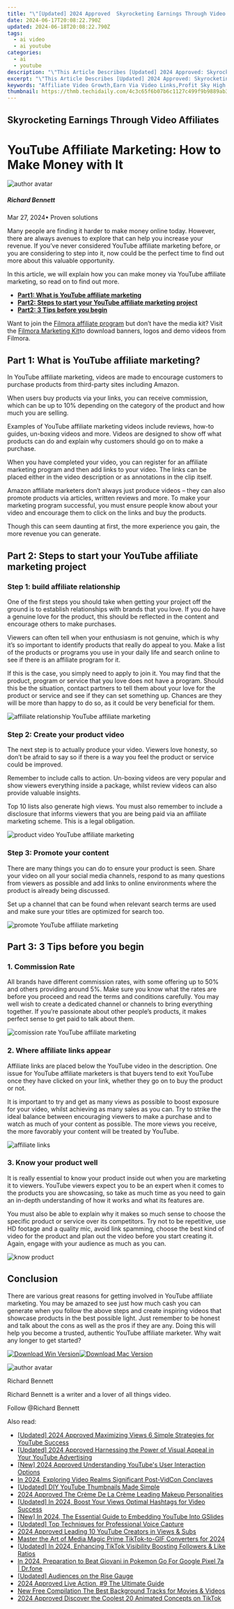 ```yaml
---
title: "\"[Updated] 2024 Approved  Skyrocketing Earnings Through Video Affiliates\""
date: 2024-06-17T20:08:22.790Z
updated: 2024-06-18T20:08:22.790Z
tags:
  - ai video
  - ai youtube
categories:
  - ai
  - youtube
description: "\"This Article Describes [Updated] 2024 Approved: Skyrocketing Earnings Through Video Affiliates\""
excerpt: "\"This Article Describes [Updated] 2024 Approved: Skyrocketing Earnings Through Video Affiliates\""
keywords: "Affiliate Video Growth,Earn Via Video Links,Profit Sky High Videos,Boost Revenue Vids,Income via Video Partners,Skyrocketing Vid Sales,Affiliate Earnings Video"
thumbnail: https://thmb.techidaily.com/4c3c65f6b07b6c1127c499f9b9889ab3244702ce710d3692e68eb1f54ab083aa.jpg
---
```


## Skyrocketing Earnings Through Video Affiliates

# YouTube Affiliate Marketing: How to Make Money with It

![author avatar](https://images.wondershare.com/filmora/article-images/richard-bennett.jpg)

##### Richard Bennett

 Mar 27, 2024• Proven solutions

Many people are finding it harder to make money online today. However, there are always avenues to explore that can help you increase your revenue. If you’ve never considered YouTube affiliate marketing before, or you are considering to step into it, now could be the perfect time to find out more about this valuable opportunity.

In this article, we will explain how you can make money via YouTube affiliate marketing, so read on to find out more.

* [**Part1: What is YouTube affiliate marketing**](#part1)
* [**Part2: Steps to start your YouTube affiliate marketing project**](#part2)
* [**Part2: 3 Tips before you begin**](#part3)

Want to join the [Filmora affiliate program](https://tools.techidaily.com/wondershare/filmora/download/) but don’t have the media kit? Visit the [Filmora Marketing Kit](https://tools.techidaily.com/wondershare/filmora/download/)to download banners, logos and demo videos from Filmora.

## Part 1: What is YouTube affiliate marketing?

In YouTube affiliate marketing, videos are made to encourage customers to purchase products from third-party sites including Amazon.

When users buy products via your links, you can receive commission, which can be up to 10% depending on the category of the product and how much you are selling.

Examples of YouTube affiliate marketing videos include reviews, how-to guides, un-boxing videos and more. Videos are designed to show off what products can do and explain why customers should go on to make a purchase.

When you have completed your video, you can register for an affiliate marketing program and then add links to your video. The links can be placed either in the video description or as annotations in the clip itself.

Amazon affiliate marketers don’t always just produce videos – they can also promote products via articles, written reviews and more. To make your marketing program successful, you must ensure people know about your video and encourage them to click on the links and buy the products.

Though this can seem daunting at first, the more experience you gain, the more revenue you can generate.

## Part 2: Steps to start your YouTube affiliate marketing project

### Step 1: build affiliate relationship

One of the first steps you should take when getting your project off the ground is to establish relationships with brands that you love. If you do have a genuine love for the product, this should be reflected in the content and encourage others to make purchases.

Viewers can often tell when your enthusiasm is not genuine, which is why it’s so important to identify products that really do appeal to you. Make a list of the products or programs you use in your daily life and search online to see if there is an affiliate program for it.

If this is the case, you simply need to apply to join it. You may find that the product, program or service that you love does not have a program. Should this be the situation, contact partners to tell them about your love for the product or service and see if they can set something up. Chances are they will be more than happy to do so, as it could be very beneficial for them.

![affiliate relationship YouTube affiliate marketing](https://images.wondershare.com/filmora/article-images/affiliate-relationship.JPG)

### Step 2: Create your product video

The next step is to actually produce your video. Viewers love honesty, so don’t be afraid to say so if there is a way you feel the product or service could be improved.

Remember to include calls to action. Un-boxing videos are very popular and show viewers everything inside a package, whilst review videos can also provide valuable insights.

Top 10 lists also generate high views. You must also remember to include a disclosure that informs viewers that you are being paid via an affiliate marketing scheme. This is a legal obligation.

![product video YouTube affiliate marketing](https://images.wondershare.com/filmora/article-images/product-video.JPG)

### Step 3: Promote your content

There are many things you can do to ensure your product is seen. Share your video on all your social media channels, respond to as many questions from viewers as possible and add links to online environments where the product is already being discussed.

Set up a channel that can be found when relevant search terms are used and make sure your titles are optimized for search too.

![promote YouTube affiliate marketing](https://images.wondershare.com/filmora/article-images/promote.JPG)

## Part 3: 3 Tips before you begin

### 1\. Commission Rate

All brands have different commission rates, with some offering up to 50% and others providing around 5%. Make sure you know what the rates are before you proceed and read the terms and conditions carefully. You may well wish to create a dedicated channel or channels to bring everything together. If you’re passionate about other people’s products, it makes perfect sense to get paid to talk about them.

![comission rate YouTube affiliate marketing](https://images.wondershare.com/filmora/article-images/comission-rate.JPG)

### 2\. Where affiliate links appear

Affiliate links are placed below the YouTube video in the description. One issue for YouTube affiliate marketers is that buyers tend to exit YouTube once they have clicked on your link, whether they go on to buy the product or not.

It is important to try and get as many views as possible to boost exposure for your video, whilst achieving as many sales as you can. Try to strike the ideal balance between encouraging viewers to make a purchase and to watch as much of your content as possible. The more views you receive, the more favorably your content will be treated by YouTube.

![affiliate links](https://images.wondershare.com/filmora/article-images/affiliate-links.JPG)

### 3\. Know your product well

It is really essential to know your product inside out when you are marketing it to viewers. YouTube viewers expect you to be an expert when it comes to the products you are showcasing, so take as much time as you need to gain an in-depth understanding of how it works and what its features are.

You must also be able to explain why it makes so much sense to choose the specific product or service over its competitors. Try not to be repetitive, use HD footage and a quality mic, avoid link spamming, choose the best kind of video for the product and plan out the video before you start creating it. Again, engage with your audience as much as you can.

![know product](https://images.wondershare.com/filmora/article-images/know-product.JPG)

## Conclusion

There are various great reasons for getting involved in YouTube affiliate marketing. You may be amazed to see just how much cash you can generate when you follow the above steps and create inspiring videos that showcase products in the best possible light. Just remember to be honest and talk about the cons as well as the pros if they are any. Doing this will help you become a trusted, authentic YouTube affiliate marketer. Why wait any longer to get started?

[![Download Win Version](https://images.wondershare.com/filmora/guide/download-btn-win.jpg)](https://tools.techidaily.com/wondershare/filmora/download/)[![Download Mac Version](https://images.wondershare.com/filmora/guide/download-btn-mac.jpg)](https://tools.techidaily.com/wondershare/filmora/download/)

![author avatar](https://images.wondershare.com/filmora/article-images/richard-bennett.jpg)

Richard Bennett

Richard Bennett is a writer and a lover of all things video.

Follow @Richard Bennett


<ins class="adsbygoogle"
     style="display:block"
     data-ad-format="autorelaxed"
     data-ad-client="ca-pub-7571918770474297"
     data-ad-slot="1223367746"></ins>



<ins class="adsbygoogle"
     style="display:block"
     data-ad-client="ca-pub-7571918770474297"
     data-ad-slot="8358498916"
     data-ad-format="auto"
     data-full-width-responsive="true"></ins>

<span class="atpl-alsoreadstyle">Also read:</span>
<div><ul>
<li><a href="https://youtube-lab.techidaily.com/ed-2024-approved-maximizing-views-6-simple-strategies-for-youtube-success/"><u>[Updated] 2024 Approved  Maximizing Views  6 Simple Strategies for YouTube Success</u></a></li>
<li><a href="https://youtube-lab.techidaily.com/ed-2024-approved-harnessing-the-power-of-visual-appeal-in-your-youtube-advertising/"><u>[Updated] 2024 Approved  Harnessing the Power of Visual Appeal in Your YouTube Advertising</u></a></li>
<li><a href="https://youtube-lab.techidaily.com/024-approved-understanding-youtubes-user-interaction-options/"><u>[New] 2024 Approved  Understanding YouTube's User Interaction Options</u></a></li>
<li><a href="https://youtube-lab.techidaily.com/24-exploring-video-realms-significant-post-vidcon-conclaves/"><u>In 2024, Exploring Video Realms  Significant Post-VidCon Conclaves</u></a></li>
<li><a href="https://youtube-lab.techidaily.com/ed-diy-youtube-thumbnails-made-simple/"><u>[Updated] DIY YouTube Thumbnails Made Simple</u></a></li>
<li><a href="https://youtube-lab.techidaily.com/approved-the-creme-de-la-creme-leading-makeup-personalities/"><u>2024 Approved  The Crème De La Crème  Leading Makeup Personalities</u></a></li>
<li><a href="https://youtube-lab.techidaily.com/ed-in-2024-boost-your-views-optimal-hashtags-for-video-success/"><u>[Updated] In 2024, Boost Your Views  Optimal Hashtags for Video Success</u></a></li>
<li><a href="https://youtube-lab.techidaily.com/n-2024-the-essential-guide-to-embedding-youtube-into-gslides/"><u>[New] In 2024, The Essential Guide to Embedding YouTube Into GSlides</u></a></li>
<li><a href="https://some-skills.techidaily.com/updated-top-techniques-for-professional-voice-capture/"><u>[Updated] Top Techniques for Professional Voice Capture</u></a></li>
<li><a href="https://youtube-stream.techidaily.com/2024-approved-leading-10-youtube-creators-in-views-and-subs/"><u>2024 Approved  Leading 10 YouTube Creators in Views & Subs</u></a></li>
<li><a href="https://tiktok-video-recordings.techidaily.com/master-the-art-of-media-magic-prime-tiktok-to-gif-converters-for-2024/"><u>Master the Art of Media Magic  Prime TikTok-to-GIF Converters for 2024</u></a></li>
<li><a href="https://tiktok-video-recordings.techidaily.com/updated-in-2024-enhancing-tiktok-visibility-boosting-followers-and-like-ratios/"><u>[Updated] In 2024, Enhancing TikTok Visibility  Boosting Followers & Like Ratios</u></a></li>
<li><a href="https://pokemon-go-android.techidaily.com/in-2024-preparation-to-beat-giovani-in-pokemon-go-for-google-pixel-7a-drfone-by-drfone-virtual-android/"><u>In 2024, Preparation to Beat Giovani in Pokemon Go For Google Pixel 7a | Dr.fone</u></a></li>
<li><a href="https://youtube-videos.techidaily.com/updated-audiences-on-the-rise-gauge/"><u>[Updated] Audiences on the Rise Gauge</u></a></li>
<li><a href="https://extra-support.techidaily.com/2024-approved-live-action-9-the-ultimate-guide/"><u>2024 Approved  Live Action, #9  The Ultimate Guide</u></a></li>
<li><a href="https://sound-tweaking.techidaily.com/new-free-compilation-the-best-background-tracks-for-movies-and-videos/"><u>New Free Compilation The Best Background Tracks for Movies & Videos</u></a></li>
<li><a href="https://tiktok-videos.techidaily.com/2024-approved-discover-the-coolest-20-animated-concepts-on-tiktok/"><u>2024 Approved  Discover the Coolest 20 Animated Concepts on TikTok</u></a></li>
</ul></div>
